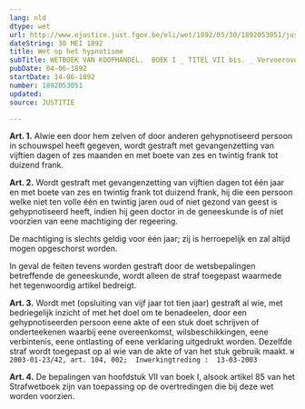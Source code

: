 ```yaml
---
lang: nld
dtype: wet
url: http://www.ejustice.just.fgov.be/eli/wet/1892/05/30/1892053051/justel
dateString: 30 MEI 1892
title: Wet op het hypnotisme
subTitle: WETBOEK VAN KOOPHANDEL.  BOEK I _ TITEL VII bis. _ Vervoerovereenkomst.
pubDate: 04-06-1892
startDate: 14-06-1892
number: 1892053051
updated: 
source: JUSTITIE

---
```

**Art. 1.** Alwie een door hem zelven of door anderen gehypnotiseerd persoon in schouwspel heeft gegeven, wordt gestraft met gevangenzetting van vijftien dagen of zes maanden en met boete van zes en twintig frank tot duizend frank.


**Art. 2.** Wordt gestraft met gevangenzetting van vijftien dagen tot één jaar en met boete van zes en twintig frank tot duizend frank, hij die een persoon welke niet ten volle één en twintig jaren oud of niet gezond van geest is gehypnotiseerd heeft, indien hij geen doctor in de geneeskunde is of niet voorzien van eene machtiging der regeering.

De machtiging is slechts geldig voor één jaar; zij is herroepelijk en zal altijd mogen opgeschorst worden.

In geval de feiten tevens worden gestraft door de wetsbepalingen betreffende de geneeskunde, wordt alleen de straf toegepast waarmede het tegenwoordig artikel bedreigt.


**Art. 3.** Wordt met (opsluiting van vijf jaar tot tien jaar) gestraft al wie, met bedriegelijk inzicht of met het doel om te benadeelen, door een gehypnotiseerden persoon eene akte of een stuk doet schrijven of onderteekenen waarbij eene overeenkomst, wilsbeschikkingen, eene verbintenis, eene ontlasting of eene verklaring uitgedrukt worden. Dezelfde straf wordt toegepast op al wie van de akte of van het stuk gebruik maakt. `W 2003-01-23/42, art. 104, 002;  Inwerkingtreding :  13-03-2003`


**Art. 4.** De bepalingen van hoofdstuk VII van boek I, alsook artikel 85 van het Strafwetboek zijn van toepassing op de overtredingen die bij deze wet worden voorzien.

